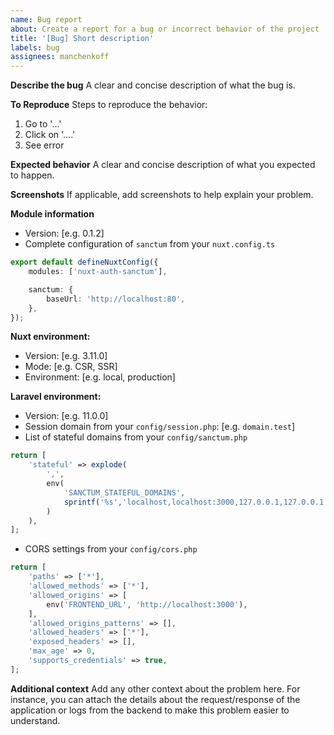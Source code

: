 ```yaml
---
name: Bug report
about: Create a report for a bug or incorrect behavior of the project
title: '[Bug] Short description'
labels: bug
assignees: manchenkoff
---
```


**Describe the bug**
A clear and concise description of what the bug is.

**To Reproduce**
Steps to reproduce the behavior:

1. Go to '...'
2. Click on '....'
3. See error

**Expected behavior**
A clear and concise description of what you expected to happen.

**Screenshots**
If applicable, add screenshots to help explain your problem.

**Module information**

-   Version: [e.g. 0.1.2]
-   Complete configuration of `sanctum` from your `nuxt.config.ts`

```typescript
export default defineNuxtConfig({
    modules: ['nuxt-auth-sanctum'],

    sanctum: {
        baseUrl: 'http://localhost:80',
    },
});
```

**Nuxt environment:**

-   Version: [e.g. 3.11.0]
-   Mode: [e.g. CSR, SSR]
-   Environment: [e.g. local, production]

**Laravel environment:**

-   Version: [e.g. 11.0.0]
-   Session domain from your `config/session.php`: [e.g. `domain.test`]
-   List of stateful domains from your `config/sanctum.php`

```php
return [
    'stateful' => explode(
        ',',
        env(
            'SANCTUM_STATEFUL_DOMAINS',
            sprintf('%s','localhost,localhost:3000,127.0.0.1,127.0.0.1:8000,::1')
        )
    ),
];
```

-   CORS settings from your `config/cors.php`

```php
return [
    'paths' => ['*'],
    'allowed_methods' => ['*'],
    'allowed_origins' => [
        env('FRONTEND_URL', 'http://localhost:3000'),
    ],
    'allowed_origins_patterns' => [],
    'allowed_headers' => ['*'],
    'exposed_headers' => [],
    'max_age' => 0,
    'supports_credentials' => true,
];
```

**Additional context**
Add any other context about the problem here. For instance, you can attach the details about the request/response of the application or logs from the backend to make this problem easier to understand.
